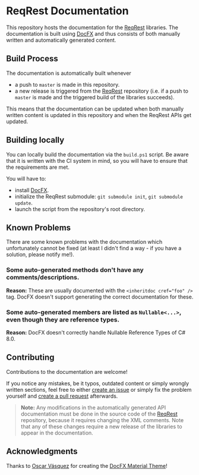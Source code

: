 # ReqRest Documentation

This repository hosts the documentation for the [ReqRest](https://github.com/manuelroemer/ReqRest) 
libraries.
The documentation is built using [DocFX](https://github.com/dotnet/docfx) and thus consists of
both manually written and automatically generated content.


## Build Process

The documentation is automatically built whenever

* a push to `master` is made in this repository.
* a new release is triggered from the [ReqRest](https://github.com/manuelroemer/ReqRest)
  repository (i.e. if a push to `master` is made and the triggered build of the libraries succeeds).

This means that the documentation can be updated when both manually written content is updated in this
repository and when the ReqRest APIs get updated.


## Building locally

You can locally build the documentation via the `build.ps1` script.
Be aware that it is written with the CI system in mind, so you will have to ensure
that the requirements are met.

You will have to:

* install [DocFX](https://github.com/dotnet/docfx).
* initialize the ReqRest submodule: `git submodule init`,  `git submodule update`.
* launch the script from the repository's root directory.


## Known Problems

There are some known problems with the documentation which unfortunately cannot be fixed
(at least I didn't find a way - if you have a solution, please notify me!).

### Some auto-generated methods don't have any comments/descriptions.
  
**Reason:** These are usually documented with the `<inheritdoc cref="foo" />` tag. DocFX doesn't
support generating the correct documentation for these.


### Some auto-generated members are listed as `Nullable<...>`, even though they are reference types.

**Reason:** DocFX doesn't correctly handle Nullable Reference Types of C# 8.0. 


## Contributing

Contributions to the documentation are welcome!

If you notice any mistakes, be it typos, outdated content or simply wrongly written sections, feel
free to either [create an issue](https://github.com/manuelroemer/ReqRest-Documentation/issues/new)
or simply fix the problem yourself and [create a pull request](https://github.com/manuelroemer/ReqRest-Documentation/compare)
afterwards.

> **Note:** Any modifications in the automatically generated API documentation must be done in the
> source code of the [ReqRest](https://github.com/manuelroemer/ReqRest) repository,
> because it requires changing the XML comments.
> Note that any of these changes require a new release of the libraries to appear in the documentation.


## Acknowledgments

Thanks to [Oscar Vásquez](https://github.com/ovasquez) for creating the
[DocFX Material Theme](https://github.com/ovasquez/docfx-material)!